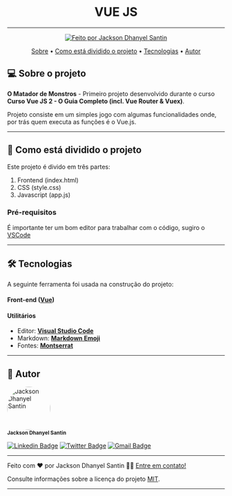 <h1 align="center"> 
	VUE JS  
</h1>

---

<p align="center">
  <a href="https://curriculum-vitae-jacksonsantin.vercel.app">
    <img alt="Feito por Jackson Dhanyel Santin" src="https://img.shields.io/badge/feito%20por-Jackson-%238257E5">
  </a>
</p>

<p align="center">
 <a href="#-sobre-o-projeto">Sobre</a> •
 <a href="#-como-está-dividido-o-projeto">Como está dividido o projeto</a> • 
 <a href="#-tecnologias">Tecnologias</a> •  
 <a href="#-autor">Autor</a> 
</p>

## 💻 Sobre o projeto

**O Matador de Monstros** - Primeiro projeto desenvolvido durante o curso **Curso Vue JS 2 - O Guia Completo (incl. Vue Router & Vuex)**.

Projeto consiste em um simples jogo com algumas funcionalidades onde, por trás quem executa as funções é o Vue.js.

---


## 🚀 Como está dividido o projeto

Este projeto é divido em três partes:

1. Frontend (index.html)
2. CSS (style.css)
3. Javascript (app.js)

### Pré-requisitos

É importante ter um bom editor para trabalhar com o código, sugiro o [VSCode](https://code.visualstudio.com/)

---

## 🛠 Tecnologias

A seguinte ferramenta foi usada na construção do projeto:

#### **Front-end** ([Vue](https://vuejs.org/))

#### **Utilitários**

- Editor: **[Visual Studio Code](https://code.visualstudio.com/)**
- Markdown: **[Markdown Emoji](https://gist.github.com/rxaviers/7360908)**
- Fontes: **[Montserrat](https://fonts.google.com/specimen/Montserra)**

---

## 🦸 Autor

<img style="border-radius: 50%;" src="https://avatars.githubusercontent.com/u/30778051?v=4" width="100px;" alt="Jackson Dhanyel Santin"/><br /><sub><b>Jackson Dhanyel Santin</b></sub>

[![Linkedin Badge](https://img.shields.io/badge/-Linkedin-0077b5?style=flat-square&logo=Linkedin&logoColor=white&link=https://www.linkedin.com/in/jackson-dhanyel-santin/)](https://www.linkedin.com/in/jackson-dhanyel-santin/)
[![Twitter Badge](https://img.shields.io/badge/-Twitter-1ca0f1?style=flat-square&labelColor=1ca0f1&logo=twitter&logoColor=white&link=https://twitter.com/DhanyelJack)](https://twitter.com/DhanyelJack)
[![Gmail Badge](https://img.shields.io/badge/-Gmail-c71610?style=flat-square&logo=Gmail&logoColor=white&link=mailto:jackdhanyelsn@gmail.com)](mailto:jackdhanyelsn@gmail.com)

---


Feito com ❤️ por Jackson Dhanyel Santin 👋🏽 [Entre em contato!](https://curriculum-vitae-jacksonsantin.vercel.app/contato)

Consulte informações sobre a licença do projeto [MIT](https://github.com/JacksonSantin/projeto-vue/blob/master/LICENSE).

---
